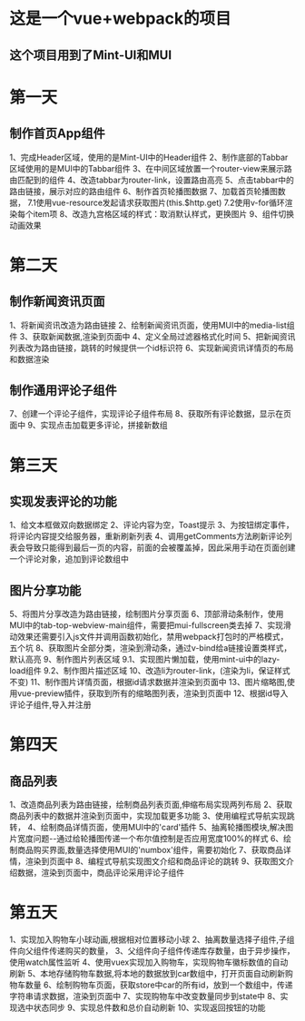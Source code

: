 # 这是一个vue+webpack的项目
## 这个项目用到了Mint-UI和MUI


# 第一天
## 制作首页App组件
1、完成Header区域，使用的是Mint-UI中的Header组件
2、制作底部的Tabbar区域使用的是MUI中的Tabbar组件
3、在中间区域放置一个router-view来展示路由匹配到的组件
4、改造tabbar为router-link，设置路由高亮
5、点击tabbar中的路由链接，展示对应的路由组件
6、制作首页轮播图数据
7、加载首页轮播图数据，
    7.1使用vue-resource发起请求获取图片(this.$http.get)
    7.2使用v-for循环渲染每个item项
8、改造九宫格区域的样式：取消默认样式，更换图片
9、组件切换动画效果

# 第二天
## 制作新闻资讯页面
1、将新闻资讯改造为路由链接
2、绘制新闻资讯页面，使用MUI中的media-list组件
3、获取新闻数据,渲染到页面中
4、定义全局过滤器格式化时间
5、把新闻资讯列表改为路由链接，跳转的时候提供一个id标识符
6、实现新闻资讯详情页的布局和数据渲染
## 制作通用评论子组件
7、创建一个评论子组件，实现评论子组件布局
8、获取所有评论数据，显示在页面中
9、实现点击加载更多评论，拼接新数组

# 第三天
## 实现发表评论的功能
1、给文本框做双向数据绑定
2、评论内容为空，Toast提示
3、为按钮绑定事件，将评论内容提交给服务器，重新刷新列表
4、调用getComments方法刷新评论列表会导致只能得到最后一页的内容，前面的会被覆盖掉，因此采用手动在页面创建一个评论对象，追加到评论数组中
## 图片分享功能
5、将图片分享改造为路由链接，绘制图片分享页面
6、顶部滑动条制作，使用MUI中的tab-top-webview-main组件，需要把mui-fullscreen类去掉
7、实现滑动效果还需要引入js文件并调用函数初始化，禁用webpack打包时的严格模式，五个坑
8、获取图片全部分类，渲染到滑动条，通过v-bind给a链接设置类样式，默认高亮
9、制作图片列表区域
    9.1、实现图片懒加载，使用mint-ui中的lazy-load组件
    9.2、制作图片描述区域
10、改造li为router-link，(渲染为li，保证样式不变)
11、制作图片详情页面，根据id请求数据并渲染到页面中
13、图片缩略图,使用vue-preview插件，获取到所有的缩略图列表，渲染到页面中
12、根据id导入评论子组件,导入并注册

# 第四天
## 商品列表
1、改造商品列表为路由链接，绘制商品列表页面,伸缩布局实现两列布局
2、获取商品列表中的数据并渲染到页面中，实现加载更多功能
3、使用编程式导航实现跳转，
4、绘制商品详情页面，使用MUI中的'card'插件
5、抽离轮播图模块,解决图片宽度问题--通过给轮播图传递一个布尔值控制是否应用宽度100%的样式
6、绘制商品购买界面,数量选择使用MUI的'numbox'组件，需要初始化
7、获取商品详情，渲染到页面中
8、编程式导航实现图文介绍和商品评论的跳转
9、获取图文介绍数据，渲染到页面中，商品评论采用评论子组件

# 第五天
1、实现加入购物车小球动画,根据相对位置移动小球
2、抽离数量选择子组件,子组件向父组件传递购买的数量，
3、父组件向子组件传递库存数量，由于异步操作，使用watch属性监听
4、使用vuex实现加入购物车，实现购物车徽标数值的自动刷新
5、本地存储购物车数据,将本地的数据放到car数组中，打开页面自动刷新购物车数量
6、绘制购物车页面，获取store中car的所有id，放到一个数组中，传递字符串请求数据，渲染到页面中
7、实现购物车中改变数量同步到state中
8、实现选中状态同步
9、实现总件数和总价自动刷新
10、实现返回按钮的功能